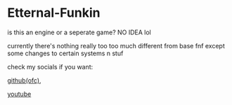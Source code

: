# Etternal-Funkin
is this an engine or a seperate game? NO IDEA lol

currently there's nothing really too too much different from base fnf except some changes to certain systems n stuf

check my socials if you want:

[github(ofc)](https://github.com/K1lloByte),

[youtube](https://www.youtube.com/channel/UClgF2WhOHZ6lOiBPXZCfAkg)

